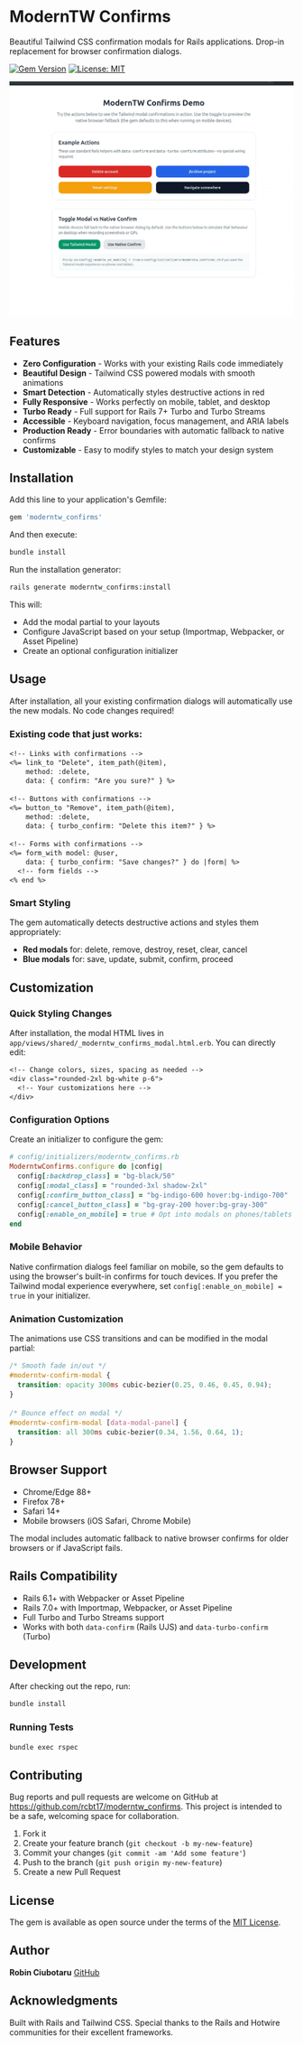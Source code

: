 # ModernTW Confirms

Beautiful Tailwind CSS confirmation modals for Rails applications. Drop-in replacement for browser confirmation dialogs.

[![Gem Version](https://badge.fury.io/rb/moderntw_confirms.svg)](https://badge.fury.io/rb/moderntw_confirms)
[![License: MIT](https://img.shields.io/badge/License-MIT-yellow.svg)](https://opensource.org/licenses/MIT)

![ModerntwConfirms demo](demo.gif)

## Features

- **Zero Configuration** - Works with your existing Rails code immediately
- **Beautiful Design** - Tailwind CSS powered modals with smooth animations
- **Smart Detection** - Automatically styles destructive actions in red
- **Fully Responsive** - Works perfectly on mobile, tablet, and desktop
- **Turbo Ready** - Full support for Rails 7+ Turbo and Turbo Streams
- **Accessible** - Keyboard navigation, focus management, and ARIA labels
- **Production Ready** - Error boundaries with automatic fallback to native confirms
- **Customizable** - Easy to modify styles to match your design system

## Installation

Add this line to your application's Gemfile:

```ruby
gem 'moderntw_confirms'
```

And then execute:

```bash
bundle install
```

Run the installation generator:

```bash
rails generate moderntw_confirms:install
```

This will:
- Add the modal partial to your layouts
- Configure JavaScript based on your setup (Importmap, Webpacker, or Asset Pipeline)
- Create an optional configuration initializer

## Usage

After installation, all your existing confirmation dialogs will automatically use the new modals. No code changes required!

### Existing code that just works:

```erb
<!-- Links with confirmations -->
<%= link_to "Delete", item_path(@item),
    method: :delete,
    data: { confirm: "Are you sure?" } %>

<!-- Buttons with confirmations -->
<%= button_to "Remove", item_path(@item),
    method: :delete,
    data: { turbo_confirm: "Delete this item?" } %>

<!-- Forms with confirmations -->
<%= form_with model: @user,
    data: { turbo_confirm: "Save changes?" } do |form| %>
  <!-- form fields -->
<% end %>
```

### Smart Styling

The gem automatically detects destructive actions and styles them appropriately:

- **Red modals** for: delete, remove, destroy, reset, clear, cancel
- **Blue modals** for: save, update, submit, confirm, proceed

## Customization

### Quick Styling Changes

After installation, the modal HTML lives in `app/views/shared/_moderntw_confirms_modal.html.erb`. You can directly edit:

```erb
<!-- Change colors, sizes, spacing as needed -->
<div class="rounded-2xl bg-white p-6">
  <!-- Your customizations here -->
</div>
```

### Configuration Options

Create an initializer to configure the gem:

```ruby
# config/initializers/moderntw_confirms.rb
ModerntwConfirms.configure do |config|
  config[:backdrop_class] = "bg-black/50"
  config[:modal_class] = "rounded-3xl shadow-2xl"
  config[:confirm_button_class] = "bg-indigo-600 hover:bg-indigo-700"
  config[:cancel_button_class] = "bg-gray-200 hover:bg-gray-300"
  config[:enable_on_mobile] = true # Opt into modals on phones/tablets
end
```

### Mobile Behavior

Native confirmation dialogs feel familiar on mobile, so the gem defaults to using the browser's built-in confirms for touch devices. If you prefer the Tailwind modal experience everywhere, set `config[:enable_on_mobile] = true` in your initializer.

### Animation Customization

The animations use CSS transitions and can be modified in the modal partial:

```css
/* Smooth fade in/out */
#moderntw-confirm-modal {
  transition: opacity 300ms cubic-bezier(0.25, 0.46, 0.45, 0.94);
}

/* Bounce effect on modal */
#moderntw-confirm-modal [data-modal-panel] {
  transition: all 300ms cubic-bezier(0.34, 1.56, 0.64, 1);
}
```

## Browser Support

- Chrome/Edge 88+
- Firefox 78+
- Safari 14+
- Mobile browsers (iOS Safari, Chrome Mobile)

The modal includes automatic fallback to native browser confirms for older browsers or if JavaScript fails.

## Rails Compatibility

- Rails 6.1+ with Webpacker or Asset Pipeline
- Rails 7.0+ with Importmap, Webpacker, or Asset Pipeline
- Full Turbo and Turbo Streams support
- Works with both `data-confirm` (Rails UJS) and `data-turbo-confirm` (Turbo)

## Development

After checking out the repo, run:

```bash
bundle install
```

### Running Tests

```bash
bundle exec rspec
```

## Contributing

Bug reports and pull requests are welcome on GitHub at https://github.com/rcbt17/moderntw_confirms. This project is intended to be a safe, welcoming space for collaboration.

1. Fork it
2. Create your feature branch (`git checkout -b my-new-feature`)
3. Commit your changes (`git commit -am 'Add some feature'`)
4. Push to the branch (`git push origin my-new-feature`)
5. Create a new Pull Request

## License

The gem is available as open source under the terms of the [MIT License](https://opensource.org/licenses/MIT).

## Author

**Robin Ciubotaru**
[GitHub](https://github.com/rcbt17)

## Acknowledgments

Built with Rails and Tailwind CSS. Special thanks to the Rails and Hotwire communities for their excellent frameworks.
